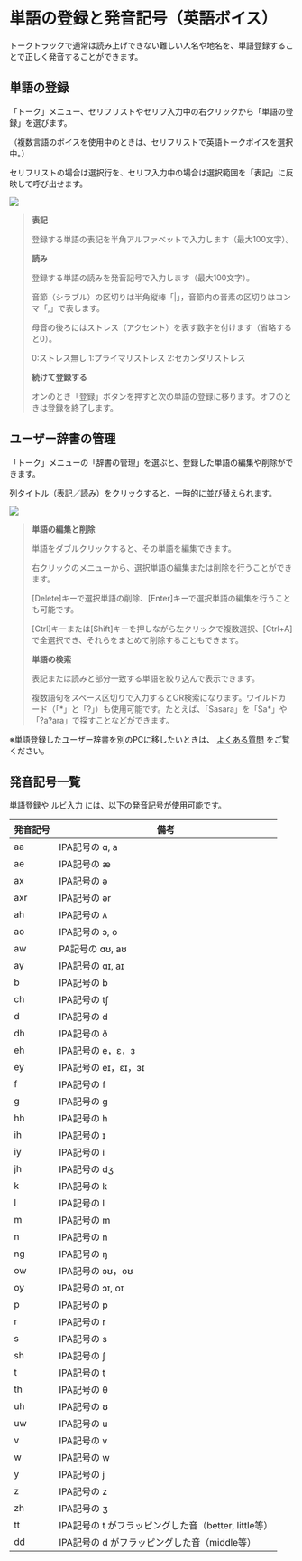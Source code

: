 


単語の登録と発音記号（英語ボイス）
=================


  


 トークトラックで通常は読み上げできない難しい人名や地名を、単語登録することで正しく発音することができます。
   

単語の登録
-----


 「トーク」メニュー、セリフリストやセリフ入力中の右クリックから「単語の登録」を選びます。
   

 （複数言語のボイスを使用中のときは、セリフリストで英語トークボイスを選択中。）
   

 セリフリストの場合は選択行を、セリフ入力中の場合は選択範囲を「表記」に反映して呼び出せます。
   

  


![](../../image/menu_11_e.png)

  


> **表記**
>   
> 
>  登録する単語の表記を半角アルファベットで入力します（最大100文字）。
>    
> 
>   
> 
> **読み**
>   
> 
>  登録する単語の読みを発音記号で入力します（最大100文字）。
>    
> 
>  音節（シラブル）の区切りは半角縦棒「|」，音節内の音素の区切りはコンマ「,」で表します。
>    
> 
>  母音の後ろにはストレス（アクセント）を表す数字を付けます（省略すると0）。
>    
> 
>  0:ストレス無し 1:プライマリストレス 2:セカンダリストレス
>    
> 
>   
> 
> **続けて登録する**
>   
> 
>  オンのとき「登録」ボタンを押すと次の単語の登録に移ります。オフのときは登録を終了します。


ユーザー辞書の管理
---------


 「トーク」メニューの「辞書の管理」を選ぶと、登録した単語の編集や削除ができます。
   

 列タイトル（表記／読み）をクリックすると、一時的に並び替えられます。
   

  


![](../../image/menu_09_e.png)

  


> **単語の編集と削除**
>   
> 
>  単語をダブルクリックすると、その単語を編集できます。
>    
> 
>  右クリックのメニューから、選択単語の編集または削除を行うことができます。
>    
> 
>  [Delete]キーで選択単語の削除、[Enter]キーで選択単語の編集を行うことも可能です。
>    
> 
>  [Ctrl]キーまたは[Shift]キーを押しながら左クリックで複数選択、[Ctrl+A]で全選択でき、それらをまとめて削除することもできます。
>    
> 
>   
> 
> **単語の検索**
>   
> 
>  表記または読みと部分一致する単語を絞り込んで表示できます。
>    
> 
>  複数語句をスペース区切りで入力するとOR検索になります。ワイルドカード（「\*」と「?」）も使用可能です。たとえば、「Sasara」を「Sa\*」や「?a?ara」で探すことなどができます。


  

 ※単語登録したユーザー辞書を別のPCに移したいときは、
 [よくある質問](https://cevio.jp/guide/cevio_ai/faq/) 
 をご覧ください。
   

発音記号一覧
------


 単語登録や
 [ルビ入力](../talk_01/) 
 には、以下の発音記号が使用可能です。
   

  



| 発音記号 | 備考 |
| --- | --- |
| aa | IPA記号の ɑ, a |
| ae | IPA記号の æ |
| ax | IPA記号の ə |
| axr | IPA記号の ər |
| ah | IPA記号の ʌ |
| ao | IPA記号の ɔ, o |
| aw | PA記号の ɑʊ, aʊ |
| ay | IPA記号の ɑɪ, aɪ |
| b | IPA記号の b |
| ch | IPA記号の tʃ |
| d | IPA記号の d |
| dh | IPA記号の ð |
| eh | IPA記号の e，ɛ，ɜ |
| ey | IPA記号の eɪ，ɛɪ，ɜɪ |
| f | IPA記号の f |
| g | IPA記号の g |
| hh | IPA記号の h |
| ih | IPA記号の ɪ |
| iy | IPA記号の i |
| jh | IPA記号の dʒ |
| k | IPA記号の k |
| l | IPA記号の l |
| m | IPA記号の m |
| n | IPA記号の n |
| ng | IPA記号の ŋ |
| ow | IPA記号の ɔʊ，oʊ |
| oy | IPA記号の ɔɪ, oɪ |
| p | IPA記号の p |
| r | IPA記号の r |
| s | IPA記号の s |
| sh | IPA記号の ʃ |
| t | IPA記号の t |
| th | IPA記号の θ |
| uh | IPA記号の ʊ |
| uw | IPA記号の u |
| v | IPA記号の v |
| w | IPA記号の w |
| y | IPA記号の j |
| z | IPA記号の z |
| zh | IPA記号の ʒ |
| tt | IPA記号の t がフラッピングした音（better, little等） |
| dd | IPA記号の d がフラッピングした音（middle等） |






